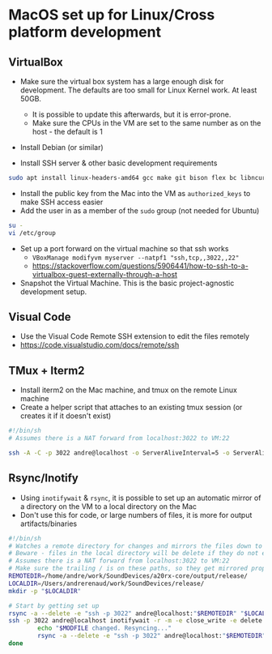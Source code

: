 # MacOS set up for Linux/Cross platform development

## VirtualBox

* Make sure the virtual box system has a large enough disk for development. The defaults are too small for Linux Kernel work. At least 50GB.
   * It is possible to update this afterwards, but it is error-prone.
   * Make sure the CPUs in the VM are set to the same number as on the host - the default is 1

* Install Debian (or similar)
* Install SSH server & other basic development requirements
```sh
sudo apt install linux-headers-amd64 gcc make git bison flex bc libncurses-dev g++ unzip rsync lib32stdc++6 lib32z1 libc6-i386 openssh-server sudo inotify-tools
```
* Install the public key from the Mac into the VM as `authorized_keys` to make SSH access easier
* Add the user in as a member of the `sudo` group (not needed for Ubuntu)
```sh
su -
vi /etc/group
```
* Set up a port forward on the virtual machine so that ssh works
   * `VBoxManage modifyvm myserver --natpf1 "ssh,tcp,,3022,,22"`
   * https://stackoverflow.com/questions/5906441/how-to-ssh-to-a-virtualbox-guest-externally-through-a-host
* Snapshot the Virtual Machine. This is the basic project-agnostic development setup.

## Visual Code

* Use the Visual Code Remote SSH extension to edit the files remotely
* https://code.visualstudio.com/docs/remote/ssh

## TMux + Iterm2

* Install iterm2 on the Mac machine, and tmux on the remote Linux machine
* Create a helper script that attaches to an existing tmux session (or creates it if it doesn't exist)
```sh
#!/bin/sh
# Assumes there is a NAT forward from localhost:3022 to VM:22

ssh -A -C -p 3022 andre@localhost -o ServerAliveInterval=5 -o ServerAliveCountMax=3 -t 'tmux -CC new-session -A -t laptopsession'
```

## Rsync/Inotify

* Using `inotifywait` & `rsync`, it is possible to set up an automatic mirror of a directory on the VM to a local directory on the Mac
* Don't use this for code, or large numbers of files, it is more for output artifacts/binaries
```sh
#!/bin/sh
# Watches a remote directory for changes and mirrors the files down to a local directory
# Beware - files in the local directory will be delete if they do not exist on the remote directory
# Assumes there is a NAT forward from localhost:3022 to VM:22
# Make sure the trailing / is on these paths, so they get mirrored properly
REMOTEDIR=/home/andre/work/SoundDevices/a20rx-core/output/release/
LOCALDIR=/Users/andrerenaud/work/SoundDevices/release/
mkdir -p "$LOCALDIR"

# Start by getting set up
rsync -a --delete -e "ssh -p 3022" andre@localhost:"$REMOTEDIR" "$LOCALDIR"
ssh -p 3022 andre@localhost inotifywait -r -m -e close_write -e delete --format '%w%f' "$REMOTEDIR" | while read MODFILE ; do
        echo "$MODFILE changed. Resyncing..."
        rsync -a --delete -e "ssh -p 3022" andre@localhost:"$REMOTEDIR" "$LOCALDIR"
done
```

